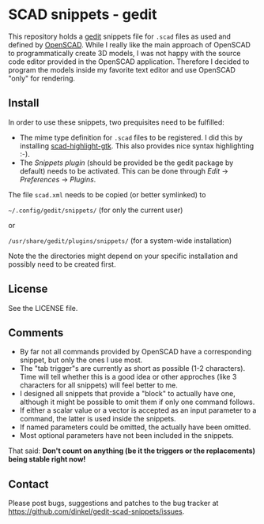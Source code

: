 SCAD snippets - gedit
=====================

This repository holds a [gedit](http://www.gedit.org) snippets file for `.scad` 
files as used and defined by [OpenSCAD](http://www.openscad.org). While I really 
like the main approach of OpenSCAD to programmatically create 3D models, I was 
not happy with the source code editor provided in the OpenSCAD application. 
Therefore I decided to program the models inside my favorite text editor and use 
OpenSCAD "only" for rendering.

Install
-------

In order to use these snippets, two prequisites need to be fulfilled:

* The mime type definition for `.scad` files to be registered. I did this by
  installing 
  [scad-highlight-gtk](https://github.com/brunogirin/scad-highlight-gtk). This
  also provides nice syntax highlighting :-).
* The *Snippets plugin* (should be provided be the gedit package by default)
  needs to be activated. This can be done through *Edit* -> *Preferences* -> 
  *Plugins*.

The file `scad.xml` needs to be copied (or better symlinked) to 

`~/.config/gedit/snippets/` (for only the current user)

or

`/usr/share/gedit/plugins/snippets/` (for a system-wide installation)

Note the the directories might depend on your specific installation and possibly
need to be created first.

License
-------

See the LICENSE file.

Comments
--------

* By far not all commands provided by OpenSCAD have a corresponding snippet, but
  only the ones I use most.
* The "tab trigger"s are currently as short as possible (1-2 characters). Time 
  will tell whether this is a good idea or other approches (like 3 characters
  for all snippets) will feel better to me.
* I designed all snippets that provide a "block" to actually have one, although 
  it might be possible to omit them if only one command follows.
* If either a scalar value or a vector is accepted as an input parameter to a
  command, the latter is used inside the snippets.
* If named parameters could be omitted, the actually have been omitted.
* Most optional parameters have not been included in the snippets.

That said: **Don't count on anything (be it the triggers or the replacements)
being stable right now!**

Contact
-------

Please post bugs, suggestions and patches to the bug tracker at 
<https://github.com/dinkel/gedit-scad-snippets/issues>.
